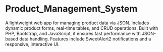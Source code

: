 # Product_Management_System
A lightweight web app for managing product data via JSON. Includes dynamic product forms, real-time tables, and CRUD operations. Built with PHP, Bootstrap, and JavaScript, it ensures fast performance with JSON-based data handling. Features include SweetAlert2 notifications and a responsive, interactive UI.
